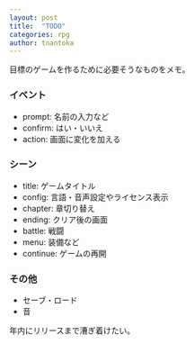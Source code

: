 ```yaml
---
layout: post
title:  "TODO"
categories: rpg
author: tnantoka
---
```


目標のゲームを作るために必要そうなものをメモ。

### イベント

* prompt: 名前の入力など
* confirm: はい・いいえ
* action: 画面に変化を加える

### シーン

* title: ゲームタイトル
* config: 言語・音声設定やライセンス表示
* chapter: 章切り替え
* ending: クリア後の画面 
* battle: 戦闘
* menu: 装備など
* continue: ゲームの再開

### その他

* セーブ・ロード
* 音

年内にリリースまで漕ぎ着けたい。

